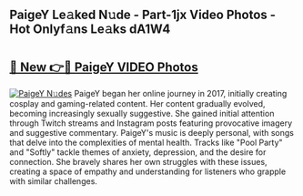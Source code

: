 ## PaigeY Le𝚊ked N𝚞de - Part-1jx Video Photos - Hot Onlyf𝚊ns Le𝚊ks dA1W4

# <h2><a href="http://ac42486.deff.icu/?id=PaigeY">🔗 New 👉🔴 PaigeY VIDEO Photos</a></h2>

[![PaigeY N𝚞des](https://i.imgur.com/rIISA9y.gif)](http://ac42486.deff.icu/?id=PaigeY)
PaigeY began her online journey in 2017, initially creating cosplay and gaming-related content. Her content gradually evolved, becoming increasingly sexually suggestive. She gained initial attention through Twitch streams and Instagram posts featuring provocative imagery and suggestive commentary. PaigeY's music is deeply personal, with songs that delve into the complexities of mental health. Tracks like "Pool Party" and "Softly" tackle themes of anxiety, depression, and the desire for connection. She bravely shares her own struggles with these issues, creating a space of empathy and understanding for listeners who grapple with similar challenges.
